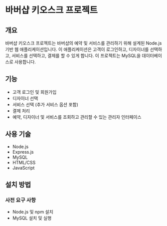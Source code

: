 # 바버샵 키오스크 프로젝트

## 개요

바버샵 키오스크 프로젝트는 바버샵의 예약 및 서비스를 관리하기 위해 설계된 Node.js 기반 웹 애플리케이션입니다. 
이 애플리케이션은 고객이 로그인하고, 디자이너를 선택하고, 서비스를 선택하고, 결제를 할 수 있게 합니다.
이 프로젝트는 MySQL을 데이터베이스로 사용합니다.

## 기능

- 고객 로그인 및 회원가입
- 디자이너 선택
- 서비스 선택 (추가 서비스 옵션 포함)
- 결제 처리
- 예약, 디자이너 및 서비스를 조회하고 관리할 수 있는 관리자 인터페이스

## 사용 기술

- Node.js
- Express.js
- MySQL
- HTML/CSS
- JavaScript

## 설치 방법

### 사전 요구 사항

- Node.js 및 npm 설치
- MySQL 설치 및 실행
